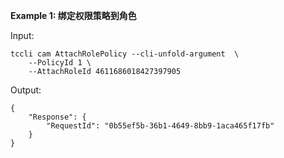 **Example 1: 绑定权限策略到角色**



Input: 

```
tccli cam AttachRolePolicy --cli-unfold-argument  \
    --PolicyId 1 \
    --AttachRoleId 4611686018427397905
```

Output: 
```
{
    "Response": {
        "RequestId": "0b55ef5b-36b1-4649-8bb9-1aca465f17fb"
    }
}
```

